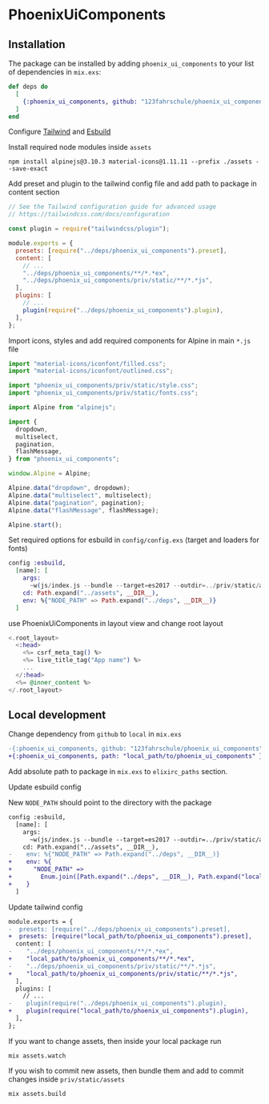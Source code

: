 # PhoenixUiComponents

## Installation

The package can be installed by adding `phoenix_ui_components` to your list of dependencies in `mix.exs`:

```elixir
def deps do
  [
    {:phoenix_ui_components, github: "123fahrschule/phoenix_ui_components", tag: "1.1.5"}
  ]
end
```

Configure [Tailwind](https://github.com/phoenixframework/tailwind) and [Esbuild](https://github.com/phoenixframework/esbuild)

Install required node modules inside `assets`

```term
npm install alpinejs@3.10.3 material-icons@1.11.11 --prefix ./assets --save-exact
```

Add preset and plugin to the tailwind config file and add path to package in content section

```js
// See the Tailwind configuration guide for advanced usage
// https://tailwindcss.com/docs/configuration

const plugin = require("tailwindcss/plugin");

module.exports = {
  presets: [require("../deps/phoenix_ui_components").preset],
  content: [
    // ...
    "../deps/phoenix_ui_components/**/*.*ex",
    "../deps/phoenix_ui_components/priv/static/**/*.*js",
  ],
  plugins: [
    // ...
    plugin(require("../deps/phoenix_ui_components").plugin),
  ],
};
```

Import icons, styles and add required components for Alpine in main `*.js` file

```js
import "material-icons/iconfont/filled.css";
import "material-icons/iconfont/outlined.css";

import "phoenix_ui_components/priv/static/style.css";
import "phoenix_ui_components/priv/static/fonts.css";

import Alpine from "alpinejs";

import {
  dropdown,
  multiselect,
  pagination,
  flashMessage,
} from "phoenix_ui_components";

window.Alpine = Alpine;

Alpine.data("dropdown", dropdown);
Alpine.data("multiselect", multiselect);
Alpine.data("pagination", pagination);
Alpine.data("flashMessage", flashMessage);

Alpine.start();
```

Set required options for esbuild in `config/config.exs` (target and loaders for fonts)

```elixir
config :esbuild,
  [name]: [
    args:
      ~w(js/index.js --bundle --target=es2017 --outdir=../priv/static/assets --loader:.woff=file --loader:.woff2=file),
    cd: Path.expand("../assets", __DIR__),
    env: %{"NODE_PATH" => Path.expand("../deps", __DIR__)}
  ]

```

use PhoenixUiComponents in layout view and change root layout

```heex
<.root_layout>
  <:head>
    <%= csrf_meta_tag() %>
    <%= live_title_tag("App name") %>
    ...
  </:head>
  <%= @inner_content %>
</.root_layout>

```

## Local development

Change dependency from `github` to `local` in `mix.exs`

```diff
-{:phoenix_ui_components, github: "123fahrschule/phoenix_ui_components" }
+{:phoenix_ui_components, path: "local_path/to/phoenix_ui_components" }
```

Add absolute path to package in `mix.exs` to `elixirc_paths` section.

Update esbuild config

New `NODE_PATH` should point to the directory with the package

```diff
config :esbuild,
  [name]: [
    args:
      ~w(js/index.js --bundle --target=es2017 --outdir=../priv/static/assets --loader:.woff=file --loader:.woff2=file),
    cd: Path.expand("../assets", __DIR__),
-    env: %{"NODE_PATH" => Path.expand("../deps", __DIR__)}
+    env: %{
+      "NODE_PATH" =>
+        Enum.join([Path.expand("../deps", __DIR__), Path.expand("local_path/to/directory_with_phoenix_ui_components", __DIR__)], ":")
+    }
  ]
```

Update tailwind config

```diff
module.exports = {
-  presets: [require("../deps/phoenix_ui_components").preset],
+  presets: [require("local_path/to/phoenix_ui_components").preset],
  content: [
-    "../deps/phoenix_ui_components/**/*.*ex",
+    "local_path/to/phoenix_ui_components/**/*.*ex",
-    "../deps/phoenix_ui_components/priv/static/**/*.*js",
+    "local_path/to/phoenix_ui_components/priv/static/**/*.*js",
  ],
  plugins: [
    // ...
-    plugin(require("../deps/phoenix_ui_components").plugin),
+    plugin(require("local_path/to/phoenix_ui_components").plugin),
  ],
};
```

If you want to change assets, then inside your local package run

```term
mix assets.watch
```

If you wish to commit new assets, then bundle them and add to commit changes inside `priv/static/assets`

```term
mix assets.build
```
